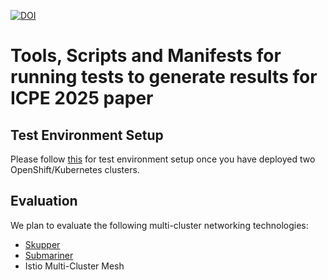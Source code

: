 [![DOI](https://zenodo.org/badge/857271564.svg)](https://doi.org/10.5281/zenodo.14714676)

# Tools, Scripts and Manifests for running tests to generate results for ICPE 2025 paper

## Test Environment Setup

Please follow [this](manifests/creating-resources.md) for test environment setup once you have deployed two OpenShift/Kubernetes clusters.

## Evaluation

We plan to evaluate the following multi-cluster networking technologies:
* [Skupper](docs/skupper.md)
* [Submariner](docs/submariner.md)
* Istio Multi-Cluster Mesh
